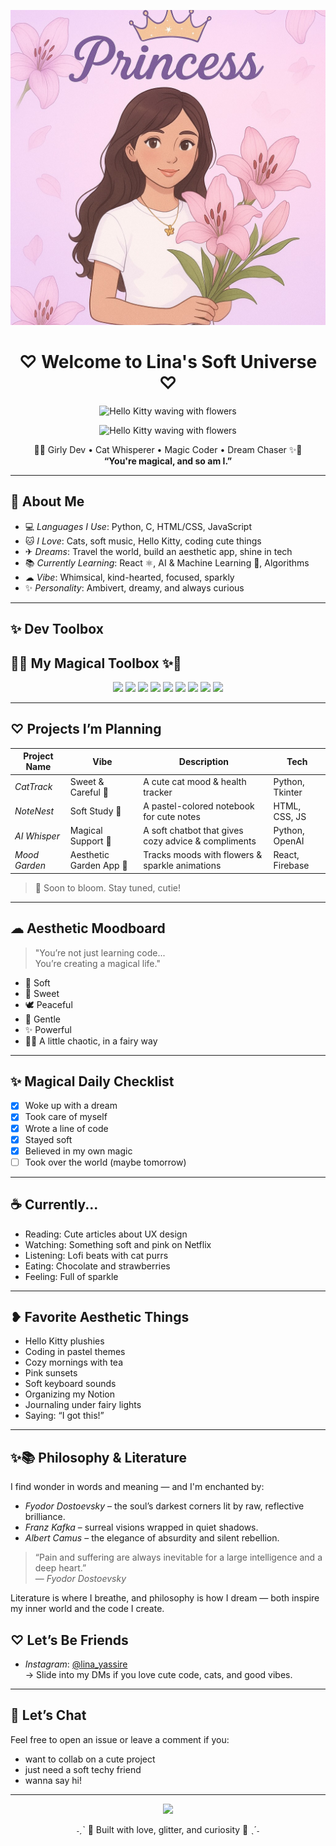 <p align="center">
  <img src="WhatsApp Image 2025-05-19 at 02.26.00_f2c68f12.jpg" width="650" >

<h1 align="center">♡ Welcome to Lina's Soft Universe ♡</h1>
<p align="center">
  <img src="https://media.tenor.com/4JWqR_sIw_sAAAAi/hello-kitty-flowers.gif" width="200" alt="Hello Kitty waving with flowers" />
</p>
<p align="center">
  <img src="https://media.tenor.com/4JWqR_sIw_sAAAAi/hello-kitty-flowers.gif" width="200" alt="Hello Kitty waving with flowers" />
</p>

<p align="center">
  🌸✨ Girly Dev • Cat Whisperer • Magic Coder • Dream Chaser ✨🌸  
  <br>
  <strong>“You're magical, and so am I.”</strong>
</p>

---

## 🌷 About Me

- 💻 *Languages I Use*: Python, C, HTML/CSS, JavaScript  
- 🐱 *I Love*: Cats, soft music, Hello Kitty, coding cute things  
- ✈ *Dreams*: Travel the world, build an aesthetic app, shine in tech  
- 📚 *Currently Learning*: React ⚛, AI & Machine Learning 🧠, Algorithms  
- ☁ *Vibe*: Whimsical, kind-hearted, focused, sparkly  
- ✨ *Personality*: Ambivert, dreamy, and always curious  
  
---

## ✨ Dev Toolbox

## 🌸✨ My Magical Toolbox ✨🌸

<p align="center">
  <img src="https://img.shields.io/badge/-Python-ffc0cb?style=for-the-badge&logo=python&logoColor=white&labelColor=ffb6c1" />
  <img src="https://img.shields.io/badge/-HTML5-ffc0cb?style=for-the-badge&logo=html5&logoColor=white&labelColor=ffb6c1" />
  <img src="https://img.shields.io/badge/-CSS3-ffc0cb?style=for-the-badge&logo=css3&logoColor=white&labelColor=ffb6c1" />
  <img src="https://img.shields.io/badge/-JavaScript-ffc0cb?style=for-the-badge&logo=javascript&logoColor=white&labelColor=ffb6c1" />
  <img src="https://img.shields.io/badge/-Java-ffc0cb?style=for-the-badge&logo=java&logoColor=white&labelColor=ffb6c1" />
  <img src="https://img.shields.io/badge/-VS%20Code-ffc0cb?style=for-the-badge&logo=visualstudiocode&logoColor=white&labelColor=ffb6c1" />
  <img src="https://img.shields.io/badge/-GitHub-ffc0cb?style=for-the-badge&logo=github&logoColor=white&labelColor=ffb6c1" />
  <img src="https://img.shields.io/badge/-Linux-ffc0cb?style=for-the-badge&logo=linux&logoColor=white&labelColor=ffb6c1" />
  <img src="https://img.shields.io/badge/-AI-ffc0cb?style=for-the-badge&logo=openai&logoColor=white&labelColor=ffb6c1" />
</p>

---

## ♡ Projects I’m Planning

| Project Name     | Vibe                        | Description                                          | Tech |
|------------------|-----------------------------|------------------------------------------------------|------|
| *CatTrack*     | Sweet & Careful 🐾           | A cute cat mood & health tracker                     | Python, Tkinter |
| *NoteNest*     | Soft Study 🧸                | A pastel-colored notebook for cute notes             | HTML, CSS, JS |
| *AI Whisper*   | Magical Support 🌙           | A soft chatbot that gives cozy advice & compliments  | Python, OpenAI |
| *Mood Garden*  | Aesthetic Garden App 🌸      | Tracks moods with flowers & sparkle animations       | React, Firebase |

> 🌈 Soon to bloom. Stay tuned, cutie!  

---

## ☁ Aesthetic Moodboard

> "You’re not just learning code...  
> You’re creating a magical life."

- 🫧 Soft  
- 🧁 Sweet  
- 🕊 Peaceful  
- 🐇 Gentle  
- ✨ Powerful  
- 🧚‍♀ A little chaotic, in a fairy way  

---

## ✨ Magical Daily Checklist

- [x] Woke up with a dream  
- [x] Took care of myself  
- [x] Wrote a line of code  
- [x] Stayed soft  
- [x] Believed in my own magic  
- [ ] Took over the world (maybe tomorrow)

---

## ☕ Currently...

- Reading: Cute articles about UX design  
- Watching: Something soft and pink on Netflix  
- Listening: Lofi beats with cat purrs  
- Eating: Chocolate and strawberries  
- Feeling: Full of sparkle

---

## ❥ Favorite Aesthetic Things

- Hello Kitty plushies  
- Coding in pastel themes  
- Cozy mornings with tea  
- Pink sunsets  
- Soft keyboard sounds  
- Organizing my Notion  
- Journaling under fairy lights  
- Saying: “I got this!”

---

## ✨📚 Philosophy & Literature

I find wonder in words and meaning — and I'm enchanted by:

- *Fyodor Dostoevsky* – the soul’s darkest corners lit by raw, reflective brilliance.
- *Franz Kafka* – surreal visions wrapped in quiet shadows.
- *Albert Camus* – the elegance of absurdity and silent rebellion.

> “Pain and suffering are always inevitable for a large intelligence and a deep heart.”  
> — *Fyodor Dostoevsky*

Literature is where I breathe, and philosophy is how I dream — both inspire my inner world and the code I create.


## ♡ Let’s Be Friends

- *Instagram*: [@lina_yassire](https://instagram.com/lina_yassire)  
  → Slide into my DMs if you love cute code, cats, and good vibes.

---

## 💬 Let’s Chat

Feel free to open an issue or leave a comment if you:
- want to collab on a cute project
- just need a soft techy friend
- wanna say hi!

---

<p align="center">
  <img src="https://readme-typing-svg.herokuapp.com?font=Kalam&size=25&duration=3000&color=FFB6C1&center=true&vCenter=true&lines=Thanks+for+visiting!+You're+magical.;I+believe+in+you.;Let's+build+sparkly+things+together!" />
</p>

<p align="center">  
  ˗ˏˋ 💖 Built with love, glitter, and curiosity 💖 ˎˊ˗  
</p>
